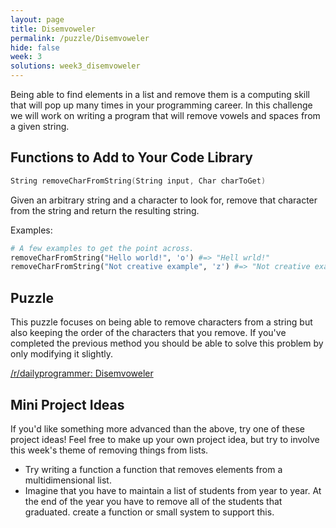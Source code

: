 ```yaml
---
layout: page
title: Disemvoweler
permalink: /puzzle/Disemvoweler
hide: false
week: 3
solutions: week3_disemvoweler
---
```


Being able to find elements in a list and remove them is a computing skill that will pop up many times in your programming career. In this challenge we will work on writing a program that will remove vowels and spaces from a given string.  

## Functions to Add to Your Code Library


```c
String removeCharFromString(String input, Char charToGet)
```

Given an arbitrary string and a character to look for, remove that character from the string and return the resulting string.

Examples:

```python
# A few examples to get the point across.
removeCharFromString("Hello world!", 'o') #=> "Hell wrld!"
removeCharFromString("Not creative example", 'z') #=> "Not creative example"
```

## Puzzle

This puzzle focuses on being able to remove characters from a string but also keeping the order of the characters that you remove. If you've completed the previous method you should be able to solve this problem by only modifying it slightly.

[/r/dailyprogrammer: Disemvoweler](https://www.reddit.com/r/dailyprogrammer/comments/1ystvb/022414_challenge_149_easy_disemvoweler/)

## Mini Project Ideas

If you'd like something more advanced than the above, try one of these
project ideas! Feel free to make up your own project idea, but try to involve
this week's theme of removing things from lists.

* Try writing a function a function that removes elements from a multidimensional list.
* Imagine that you have to maintain a list of students from year to year. At the end of the year you have to remove all of the students that graduated. create a function or small system to support this.
